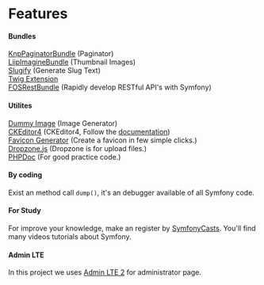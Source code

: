 # Features

#### Bundles

[KnpPaginatorBundle](https://github.com/KnpLabs/KnpPaginatorBundle) (Paginator)  
[LiipImagineBundle](https://github.com/liip/LiipImagineBundle) (Thumbnail Images)  
[Slugify](https://github.com/cocur/slugify) (Generate Slug Text)  
[Twig Extension](https://github.com/massiveart/web-twig)  
[FOSRestBundle](https://github.com/FriendsOfSymfony/FOSRestBundle) (Rapidly develop RESTful API's with Symfony)  

#### Utilites
[Dummy Image](https://dummyimage.com/) (Image Generator)  
[CKEditor4](https://ckeditor5.github.io/) (CKEditor4, Follow the [documentation](https://ckeditor.com/docs/ckeditor4/latest/guide/dev_installation.html))  
[Favicon Generator](https://favicon.io/) (Create a favicon in few simple clicks.)  
[Dropzone.js](https://gitlab.com/meno/dropzone) (Dropzone is for upload files.)  
[PHPDoc](https://docs.phpdoc.org/) (For good practice code.)

#### By coding

Exist an method call `dump()`, it's an debugger available of all Symfony code.

#### For Study

For improve your knowledge, make an register by [SymfonyCasts](https://symfonycasts.com/).
You'll find many videos tutorials about Symfony.

#### Admin LTE

In this project we uses [Admin LTE 2](https://github.com/ColorlibHQ/AdminLTE) for administrator page.
